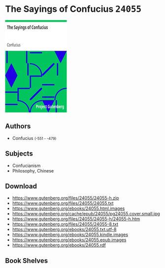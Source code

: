 # The Sayings of Confucius <kbd>24055</kbd>

![](./cover.medium.jpg "")

## Authors


 - Confucius <small>(-551 - -479)</small>

## Subjects


 - Confucianism
 - Philosophy, Chinese

## Download


 - https://www.gutenberg.org/files/24055/24055-h.zip
 - https://www.gutenberg.org/files/24055/24055.txt
 - https://www.gutenberg.org/ebooks/24055.html.images
 - https://www.gutenberg.org/cache/epub/24055/pg24055.cover.small.jpg
 - https://www.gutenberg.org/files/24055/24055-h/24055-h.htm
 - https://www.gutenberg.org/files/24055/24055-8.txt
 - https://www.gutenberg.org/ebooks/24055.txt.utf-8
 - https://www.gutenberg.org/ebooks/24055.kindle.images
 - https://www.gutenberg.org/ebooks/24055.epub.images
 - https://www.gutenberg.org/ebooks/24055.rdf

## Book Shelves


